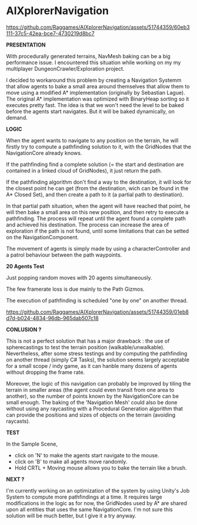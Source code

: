 # AIXplorerNavigation

https://github.com/Raggames/AIXplorerNavigation/assets/51744359/60eb3111-37c5-42ea-bce7-4730219d8bc7

<b> PRESENTATION </b>

With procedurally generated terrains, NavMesh baking can be a big performance issue. 
I encountered this situation while working on my my multiplayer DungeonCrawler/Exploration project.

I decided to workaround this problem by creating a Navigation Systemm that allow agents to bake a small area around themselves that allow them to move
using a modified  A* implementation (originally by Sebastian Lague). The original A* implementation was optimized with BinaryHeap sorting so it executes pretty fast.
The idea is that we won't need the level to be baked before the agents start navigates. But it will be baked dynamically, on demand. 

<b> LOGIC </b>

When the agent wants to navigate to any position on the terrain, he will firstly try to compute a pathfinding solution to it, with the GridNodes that the NavigationCore already knows. 

If the pathfinding find a complete solution (= the start and destination are contained in a linked cloud of GridNodes), it just return the path.

If the pathfinding algorithm don't find a way to the destination, it will look for the closest point he can get (from the destination, wich can be found in the A* Closed Set),
and then create a path to it (a partial path to destination). 

In that partial path situation, when the agent will have reached that point, he will then bake a small area on this new position, and then retry to execute a pathfinding.
The process will repeat until the agent found a complete path and achieved his destination. The process can increase the area of exploration if the path is not found, until some limitations
that can be setted on the NavigationComponent.

The movement of agents is simply made by using a characterController and a patrol behaviour between the path waypoints.

<b> 20 Agents Test </b>

Just popping random moves with 20 agents simultaneously. 

The few framerate loss is due mainly to the Path Gizmos.

The execution of pathfinding is scheduled "one by one" on another thread.

https://github.com/Raggames/AIXplorerNavigation/assets/51744359/01eb8d7d-b024-4834-96db-965dab507c18

<b> CONLUSION ? </b>

This is not a perfect solution that has a major drawback : the use of spherecastings to test the terrain position (walkable/unwalkable). Nevertheless, after some stress testings and by computing 
the pathfinding on another thread (simply C# Tasks), the solution seems largely acceptable for a small scope / indy game, as it can hanble many dozens of agents without dropping the frame rate.
 
Moreover, the logic of this navigation can probably be improved by tiling the terrain in smaller areas (the agent could even transit from one area to another), so the number of points known by the NavigationCore can be small enough.
The baking of the 'Navigation Mesh' could also be done without using any raycasting with a Procedural Generation algorithm that can provide the positions and sizes of objects on the terrain (avoiding raycasts). 

<b> TEST </b>

In the Sample Scene, 
 - click on 'N' to make the agents start navigate to the mouse.
 - click on 'B' to make all agents move randomly.
 - Hold CRTL + Moving mouse allows you to bake the terrain like a brush.



<b> NEXT ? </b>

I'm currently working on an optimization of the system by using Unity's Job System to compute more pathfindings at a time. It requires large modifications in the logic as for now, the GridNodes used by A* are shared upon all entities that uses the same NavigationCore. I'm not sure this solution will be much better, but I give it a try anyway.
